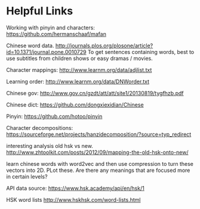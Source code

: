 # Helpful Links

Working with pinyin and characters:
https://github.com/hermanschaaf/mafan

Chinese word data.
http://journals.plos.org/plosone/article?id=10.1371/journal.pone.0010729
To get sentences containing words, best to use subtitles from children shows or easy dramas / movies.

Character mappings:
http://www.learnm.org/data/adjlist.txt

Learning order:
http://www.learnm.org/data/DNWorder.txt

Chinese gov:
http://www.gov.cn/gzdt/att/att/site1/20130819/tygfhzb.pdf

Chinese dict:
https://github.com/dongxiexidian/Chinese

Pinyin:
https://github.com/hotoo/pinyin

Character decompositions:
https://sourceforge.net/projects/hanzidecomposition/?source=typ_redirect

interesting analysis old hsk vs new.
http://www.zhtoolkit.com/posts/2012/09/mapping-the-old-hsk-onto-new/

learn chinese words with word2vec and then use compression to turn these vectors into 2D. PLot these. Are there any meanings that are focused more in certain levels?

API data source:
https://www.hsk.academy/api/en/hsk/1



HSK word lists
http://www.hskhsk.com/word-lists.html
